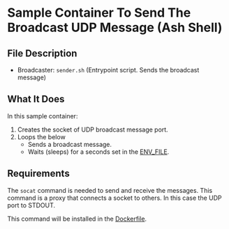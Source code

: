# Sample Container To Send The Broadcast UDP Message (Ash Shell)

## File Description

- Broadcaster: `sender.sh` (Entrypoint script. Sends the broadcast message)

## What It Does

In this sample container:

1. Creates the socket of UDP broadcast message port.
2. Loops the below
    - Sends a broadcast message.
    - Waits (sleeps) for a seconds set in the [ENV_FILE](../../ENV_FILE).

## Requirements

The `socat` command is needed to send and receive the messages. This command is a proxy that connects a socket to others. In this case the UDP port to STDOUT.

This command will be installed in the [Dockerfile](./Dockerfile).
